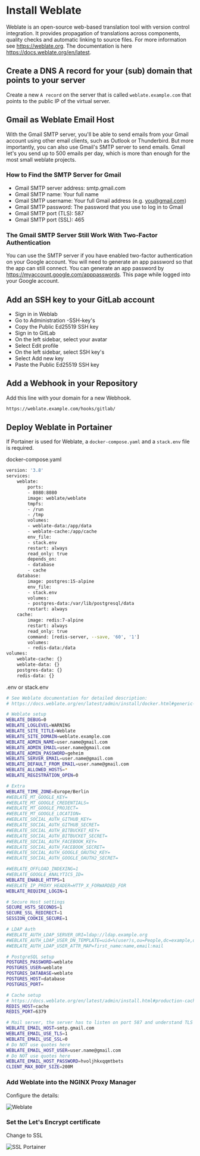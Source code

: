 # Install Weblate

Weblate is an open-source web-based translation tool with version control integration. It provides propagation of translations across components, quality checks and automatic linking to source files. For more information see https://weblate.org. The documentation is here https://docs.weblate.org/en/latest.

## Create a DNS A record for your (sub) domain that points to your server

Create a new `A record` on the server that is called `weblate.example.com` that points to the public IP of the virtual server.

## Gmail as Weblate Email Host

With the Gmail SMTP server, you'll be able to send emails from your Gmail account using other email clients, such as Outlook or Thunderbird. But more importantly, you can also use Gmail's SMTP server to send emails. Gmail let's you send up to 500 emails per day, which is more than enough for the most small weblate projects.

### How to Find the SMTP Server for Gmail

- Gmail SMTP server address: smtp.gmail.com
- Gmail SMTP name: Your full name
- Gmail SMTP username: Your full Gmail address (e.g. you@gmail.com)
- Gmail SMTP password: The password that you use to log in to Gmail
- Gmail SMTP port (TLS): 587
- Gmail SMTP port (SSL): 465

### The Gmail SMTP Server Still Work With Two-Factor Authentication

You can use the SMTP server if you have enabled two-factor authentication on your Google account. You will need to generate an app password so that the app can still connect. You can generate an app password by https://myaccount.google.com/apppasswords. This page while logged into your Google account.

## Add an SSH key to your GitLab account

- Sign in in Weblab
- Go to Administration -SSH-key's
- Copy the Public Ed25519 SSH key
- Sign in to GitLab
- On the left sidebar, select your avatar
- Select Edit profile
- On the left sidebar, select SSH key's
- Select Add new key
- Paste the Public Ed25519 SSH key

## Add a Webhook in your Repository

Add this line with your domain for a new Webhook.

```sh
https://weblate.example.com/hooks/gitlab/
```

## Deploy Weblate in Portainer

If Portainer is used for Weblate, a `docker-compose.yaml` and a `stack.env` file is required.

docker-compose.yaml

```sh
version: '3.8'
services:
	weblate:
		ports:
		- 8080:8080
		image: weblate/weblate
		tmpfs:
		- /run
		- /tmp
		volumes:
		- weblate-data:/app/data
		- weblate-cache:/app/cache
		env_file:
		- stack.env
		restart: always
		read_only: true
		depends_on:
		- database
		- cache
	database:
		image: postgres:15-alpine
		env_file:
		- stack.env
		volumes:
		- postgres-data:/var/lib/postgresql/data
		restart: always
	cache:
		image: redis:7-alpine
		restart: always
		read_only: true
		command: [redis-server, --save, '60', '1']
		volumes:
		- redis-data:/data
volumes:
	weblate-cache: {}
	weblate-data: {}
	postgres-data: {}
	redis-data: {}
```
.env or stack.env

```sh
# See Weblate documentation for detailed description:
# https://docs.weblate.org/en/latest/admin/install/docker.html#generic-settings

# Weblate setup
WEBLATE_DEBUG=0
WEBLATE_LOGLEVEL=WARNING
WEBLATE_SITE_TITLE=Weblate
WEBLATE_SITE_DOMAIN=weblate.example.com
WEBLATE_ADMIN_NAME=user.name@gmail.com
WEBLATE_ADMIN_EMAIL=user.name@gmail.com
WEBLATE_ADMIN_PASSWORD=geheim
WEBLATE_SERVER_EMAIL=user.name@gmail.com
WEBLATE_DEFAULT_FROM_EMAIL=user.name@gmail.com
WEBLATE_ALLOWED_HOSTS=*
WEBLATE_REGISTRATION_OPEN=0

# Extra
WEBLATE_TIME_ZONE=Europe/Berlin
#WEBLATE_MT_GOOGLE_KEY=
#WEBLATE_MT_GOOGLE_CREDENTIALS=
#WEBLATE_MT_GOOGLE_PROJECT=
#WEBLATE_MT_GOOGLE_LOCATION=
#WEBLATE_SOCIAL_AUTH_GITHUB_KEY=
#WEBLATE_SOCIAL_AUTH_GITHUB_SECRET=
#WEBLATE_SOCIAL_AUTH_BITBUCKET_KEY=
#WEBLATE_SOCIAL_AUTH_BITBUCKET_SECRET=
#WEBLATE_SOCIAL_AUTH_FACEBOOK_KEY=
#WEBLATE_SOCIAL_AUTH_FACEBOOK_SECRET=
#WEBLATE_SOCIAL_AUTH_GOOGLE_OAUTH2_KEY=
#WEBLATE_SOCIAL_AUTH_GOOGLE_OAUTH2_SECRET=

#WEBLATE_OFFLOAD_INDEXING=1
#WEBLATE_GOOGLE_ANALYTICS_ID=
WEBLATE_ENABLE_HTTPS=1
#WEBLATE_IP_PROXY_HEADER=HTTP_X_FORWARDED_FOR
WEBLATE_REQUIRE_LOGIN=1

# Secure Host settings
SECURE_HSTS_SECONDS=1
SECURE_SSL_REDIRECT=1
SESSION_COOKIE_SECURE=1

# LDAP Auth
#WEBLATE_AUTH_LDAP_SERVER_URI=ldap://ldap.example.org
#WEBLATE_AUTH_LDAP_USER_DN_TEMPLATE=uid=%(user)s,ou=People,dc=example,dc=net
#WEBLATE_AUTH_LDAP_USER_ATTR_MAP=first_name:name,email:mail

# PostgreSQL setup
POSTGRES_PASSWORD=weblate
POSTGRES_USER=weblate
POSTGRES_DATABASE=weblate
POSTGRES_HOST=database
POSTGRES_PORT=

# Cache setup
# https://docs.weblate.org/en/latest/admin/install.html#production-cache
REDIS_HOST=cache
REDIS_PORT=6379

# Mail server, the server has to listen on port 587 and understand TLS
WEBLATE_EMAIL_HOST=smtp.gmail.com
WEBLATE_EMAIL_USE_TLS=1
WEBLATE_EMAIL_USE_SSL=0
# Do NOT use quotes here
WEBLATE_EMAIL_HOST_USER=user.name@gmail.com
# Do NOT use quotes here
WEBLATE_EMAIL_HOST_PASSWORD=hvoljhkxqqmtbets
CLIENT_MAX_BODY_SIZE=200M
```

### Add Weblate into the NGINX Proxy Manager

Configure the details:

<img src="images/weblate.png" alt="Weblate">

### Set the Let's Encrypt certificate

Change to SSL

<img src="images/ssl.png" alt="SSL Portainer">
